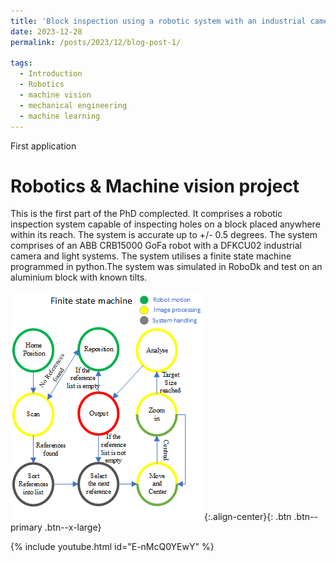 ```yaml
---
title: 'Block inspection using a robotic system with an industrial camera'
date: 2023-12-28
permalink: /posts/2023/12/blog-post-1/

tags:
  - Introduction
  - Robotics
  - machine vision
  - mechanical engineering
  - machine learning
---
```


First application	

Robotics & Machine vision project
======

This is the first part of the PhD complected. It comprises a robotic inspection system capable of inspecting holes on a block placed anywhere within its reach. The system is accurate up to +/- 0.5 degrees. The system comprises of an ABB CRB15000 GoFa robot with a DFKCU02 industrial camera and light systems.
The system utilises a finite state machine programmed in python.The system was simulated in RoboDk and test on an aluminium block with known tilts.

![Finite state machine](/images/Drawing_23.png){:.align-center}{: .btn .btn--primary .btn--x-large}


{% include youtube.html id="E-nMcQ0YEwY" %}  


